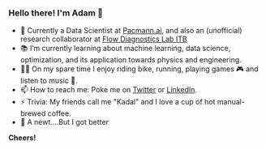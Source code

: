 ### Hello there! I'm Adam 👋

- 🔭 Currently a Data Scientist at [Pacmann.ai](https://pacmann.ai/), and also an (unofficial) research collaborator at [Flow Diagnostics Lab ITB](https://flowdiagnostics.ftmd.itb.ac.id/)
- :books: I’m currently learning about machine learning, data science, optimization, and its application towards physics and engineering.
- :biking_man: On my spare time I enjoy riding bike, running, playing games :video_game: and listen to music :musical_note:.
- 📫 How to reach me: Poke me on [Twitter](https://twitter.com/kadalghifari) or [LinkedIn](https://www.linkedin.com/in/ghifariadamf/).
- ⚡ Trivia: My friends call me "Kadal" and I love a cup of hot manual-brewed coffee.
- :lizard: A newt....But I got better 

**Cheers!**
